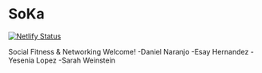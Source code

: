# SoKa

[![Netlify Status](https://api.netlify.com/api/v1/badges/36d055ff-c1d5-49a6-bf99-ee02f614e736/deploy-status)](https://app.netlify.com/sites/social-karma/deploys)

Social Fitness &amp; Networking
Welcome!
-Daniel Naranjo
-Esay Hernandez
-Yesenia Lopez 
-Sarah Weinstein
